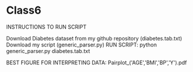 # Class6
INSTRUCTIONS TO RUN SCRIPT

Download Diabetes dataset from my github repository (diabetes.tab.txt)
Download my script (generic_parser.py)
RUN SCRIPT: python generic_parser.py diabetes.tab.txt


BEST FIGURE FOR INTERPRETING DATA:  Pairplot_('AGE','BMI','BP','Y').pdf
<Insert Explanation Here>

